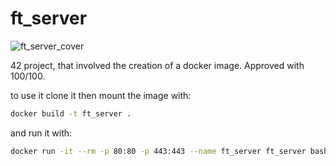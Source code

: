 # ft_server

![ft_server_cover](https://i.ibb.co/6sPhfNF/ft-server.jpg)

42 project, that involved the creation of a docker image. Approved with 100/100.

to use it clone it then mount the image with:
```bash
docker build -t ft_server .
```
and run it with: 
```bash
docker run -it --rm -p 80:80 -p 443:443 --name ft_server ft_server bash
```